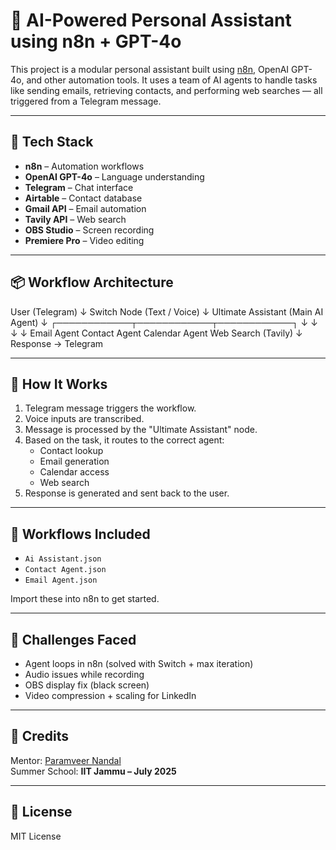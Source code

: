 # 🧠 AI-Powered Personal Assistant using n8n + GPT-4o

This project is a modular personal assistant built using [n8n](https://n8n.io), OpenAI GPT-4o, and other automation tools. It uses a team of AI agents to handle tasks like sending emails, retrieving contacts, and performing web searches — all triggered from a Telegram message.

---

## 🔧 Tech Stack

- **n8n** – Automation workflows
- **OpenAI GPT-4o** – Language understanding
- **Telegram** – Chat interface
- **Airtable** – Contact database
- **Gmail API** – Email automation
- **Tavily API** – Web search
- **OBS Studio** – Screen recording
- **Premiere Pro** – Video editing

---

## 📦 Workflow Architecture
User (Telegram)
↓
Switch Node (Text / Voice)
↓
Ultimate Assistant (Main AI Agent)
↓
┌────────────┬────────────┬────────────┐
↓ ↓ ↓ ↓
Email Agent Contact Agent Calendar Agent Web Search (Tavily)
↓
Response → Telegram

---

## 🚀 How It Works

1. Telegram message triggers the workflow.
2. Voice inputs are transcribed.
3. Message is processed by the "Ultimate Assistant" node.
4. Based on the task, it routes to the correct agent:
   - Contact lookup
   - Email generation
   - Calendar access
   - Web search
5. Response is generated and sent back to the user.

---

## 📁 Workflows Included

- `Ai Assistant.json`
- `Contact Agent.json`
- `Email Agent.json`

Import these into n8n to get started.

---

## 🧩 Challenges Faced

- Agent loops in n8n (solved with Switch + max iteration)
- Audio issues while recording
- OBS display fix (black screen)
- Video compression + scaling for LinkedIn

---

## 🙏 Credits

Mentor: [Paramveer Nandal](#)  
Summer School: **IIT Jammu – July 2025**

---

## 📝 License

MIT License


